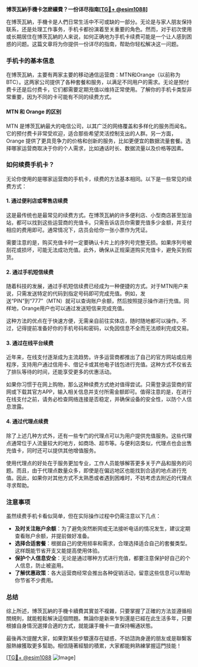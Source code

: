 **博茨瓦納手機卡怎麽續費？一份详尽指南[[TG💪+ @esim1088](https://t.me/s/esim1088)]**

在博茨瓦納，手機卡是人們日常生活中不可或缺的一部分。无论是与家人朋友保持联系，还是处理工作事务，手机卡都扮演着至关重要的角色。然而，对于初次使用或长期居住在博茨瓦納的人来说，如何正确地为手机卡续费可能是一个让人感到困惑的问题。这篇文章将为你提供一份详尽的指南，帮助你轻松解决这一问题。

### 手机卡的基本信息

在博茨瓦納，主要有两家主要的移动通信运营商：MTN和Orange（以前称为BTC）。这两家公司提供了各种套餐和服务，以满足不同用户的需求。无论是预付费卡还是后付费卡，它们都需要定期充值以维持正常使用。了解你的手机卡类型非常重要，因为不同的卡可能有不同的续费方式。

#### MTN 和 Orange 的区别

MTN 是博茨瓦納最大的电信公司，以其广泛的网络覆盖和多样化的服务而闻名。它的预付费卡非常受欢迎，适合那些希望灵活控制支出的人群。另一方面，Orange 提供了更具竞争力的价格和创新的服务，比如更便宜的数据流量套餐。选择哪家运营商取决于你的个人需求，比如通话时长、数据流量以及价格等因素。

### 如何续费手机卡？

无论你使用的是哪家运营商的手机卡，续费的方法基本相同。以下是一些常见的续费方式：

#### 1. **通过便利店或零售店续费**

这是最传统也是最常见的续费方式。在博茨瓦納的许多便利店、小型商店甚至加油站，都可以找到这些运营商的充值卡。只需告诉店员你需要充值多少金额，并支付相应的费用即可。通常情况下，店员会给你一张小票作为凭证。

需要注意的是，购买充值卡时一定要确认卡片上的序列号完整无损。如果序列号被刮花或损坏，可能无法成功充值。此外，确保从正规渠道购买充值卡，避免买到假货。

#### 2. **通过手机短信续费**

随着科技的发展，通过手机短信续费已经成为一种便捷的方式。对于MTN用户来说，只需发送特定的代码到指定号码即可完成充值。例如，发送“PIN”到“777”（MTN）就可以查询账户余额，然后按照提示操作进行充值。同样地，Orange用户也可以通过发送短信来完成充值。

这种方法的优点在于快速方便，无需亲自前往实体店，随时随地都可以操作。不过，记得提前准备好你的手机号码和密码，以免因信息不全而无法顺利完成交易。

#### 3. **通过在线平台续费**

近年来，在线支付逐渐成为主流趋势。许多运营商都推出了自己的官方网站或应用程序，支持用户通过信用卡、借记卡或其他电子钱包进行充值。这种方式不仅省去了排队等待的时间，还能享受更多的优惠活动。

如果你习惯于在网上购物，那么这种续费方式绝对值得尝试。只需登录运营商的官网或下载其官方APP，输入相关信息并支付所需金额即可。值得注意的是，在进行在线支付之前，请务必检查网络连接是否稳定，并确保设备的安全性，以防个人信息泄露。

#### 4. **通过代理点续费**

除了上述几种方式外，还有一些专门的代理点可以为用户提供充值服务。这些代理点通常位于人流量较大的地方，如商场、超市等。与便利店类似，代理点也会出售充值卡，同时还可以提供其他增值服务。

使用代理点的好处在于服务更加专业，工作人员能够解答更多关于产品和服务的问题。而且，由于代理点数量众多，即使是在偏远地区也能找到合适的地点进行充值。因此，如果你对其他方式不太熟悉或者遇到困难时，不妨考虑去附近的代理点寻求帮助。

### 注意事项

虽然续费手机卡看似简单，但在实际操作过程中仍需注意以下几点：

- **及时关注账户余额**：为了避免突然断网或无法接听电话的情况发生，建议定期查看账户余额，并提前做好准备。
- **选择合适套餐**：根据自己的使用频率和需求，合理选择适合自己的套餐类型。这样既能节省开支又能提高使用体验。
- **保护个人信息安全**：无论是通过哪种方式进行充值，都要注意保护好自己的个人信息，防止被盗用。
- **了解优惠政策**：各大运营商经常会推出各种促销活动，留意这些信息可以帮助你节省不少费用。

### 总结

综上所述，博茨瓦納的手機卡續費其實並不複雜，只要掌握了正確的方法並遵循相關規則，就能輕鬆解決這個問題。無論你是新來乍到還是已經在此生活多年，只要根據自身情況選擇合適的方式，就能讓手機卡一直保持暢通狀態。

最後再次提醒大家，如果對某些步驟還存在疑惑，不妨諮詢身邊的朋友或是聯繫客服熱線獲取更多幫助。相信隨著經驗的積累，大家都能夠熟練掌握這門技能！

[[TG💪+ @esim1088](https://t.me/s/esim1088) ![Image](https://i.postimg.cc/4NQfJmqS/Snipaste-2025-05-13-00-14-12.png)]